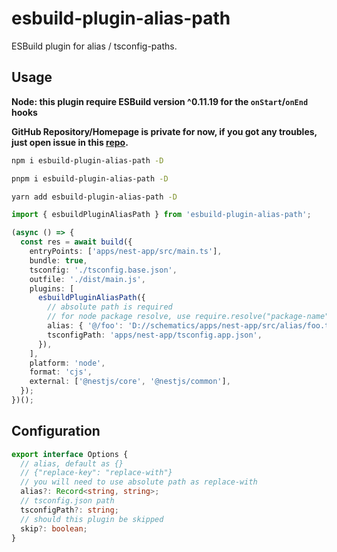 # esbuild-plugin-alias-path

ESBuild plugin for alias / tsconfig-paths.

## Usage

**Node: this plugin require ESBuild version ^0.11.19 for the `onStart`/`onEnd` hooks**

**GitHub Repository/Homepage is private for now, if you got any troubles, just open issue in this [repo](https://github.com/linbudu599/Blog).**

```bash
npm i esbuild-plugin-alias-path -D

pnpm i esbuild-plugin-alias-path -D

yarn add esbuild-plugin-alias-path -D
```

```typescript
import { esbuildPluginAliasPath } from 'esbuild-plugin-alias-path';

(async () => {
  const res = await build({
    entryPoints: ['apps/nest-app/src/main.ts'],
    bundle: true,
    tsconfig: './tsconfig.base.json',
    outfile: './dist/main.js',
    plugins: [
      esbuildPluginAliasPath({
        // absolute path is required
        // for node package resolve, use require.resolve("package-name")
        alias: { '@/foo': 'D://schematics/apps/nest-app/src/alias/foo.ts' },
        tsconfigPath: 'apps/nest-app/tsconfig.app.json',
      }),
    ],
    platform: 'node',
    format: 'cjs',
    external: ['@nestjs/core', '@nestjs/common'],
  });
})();
```

## Configuration

```typescript
export interface Options {
  // alias, default as {}
  // {"replace-key": "replace-with"}
  // you will need to use absolute path as replace-with
  alias?: Record<string, string>;
  // tsconfig.json path
  tsconfigPath?: string;
  // should this plugin be skipped
  skip?: boolean;
}
```
